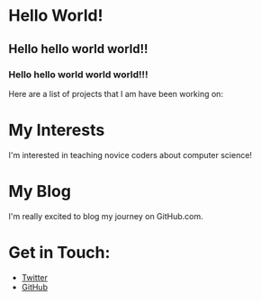 # Hello World!
## Hello hello world world!!
### Hello hello world world world!!!

Here are a list of projects that I am have been working on:

# My Interests
I'm interested in teaching novice coders about computer science!

# My Blog
I'm really excited to blog my journey on GitHub.com.

# Get in Touch:
<ul>
  <li><a href="https://twitter.com/{{ site.twitter_username }}">Twitter</a></li>
  <li><a href="https://github.com/{{ site.github_username }}">GitHub</a></li>
</ul>

